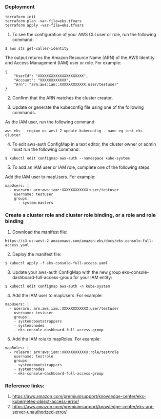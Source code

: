 

### Deployment

```
terraform init
terraform plan -var-file=eks.tfvars
terraform apply -var-file=eks.tfvars
```



1. To see the configuration of your AWS CLI user or role, run the following command:
```
$ aws sts get-caller-identity
```

The output returns the Amazon Resource Name (ARN) of the AWS Identity and Access Management (IAM) user or role. For example:

```
{
    "UserId": "XXXXXXXXXXXXXXXXXXXXX",
    "Account": "XXXXXXXXXXXX",
    "Arn": "arn:aws:iam::XXXXXXXXXXXX:user/testuser"
}
```

2.    Confirm that the ARN matches the cluster creator.

3.    Update or generate the kubeconfig file using one of the following commands.

As the IAM user, run the following command:

```
aws eks --region us-west-2 update-kubeconfig --name eg-test-eks-cluster
```

4. To edit aws-auth ConfigMap in a text editor, the cluster owner or admin must run the following command:

```
$ kubectl edit configmap aws-auth --namespace kube-system
```

5. To add an IAM user or IAM role, complete one of the following steps.

Add the IAM user to mapUsers. For example:

```
mapUsers: |
  - userarn: arn:aws:iam::XXXXXXXXXXXX:user/testuser
    username: testuser
    groups:
      - system:masters

```

### Create a cluster role and cluster role binding, or a role and role binding

1.    Download the manifest file:
```
https://s3.us-west-2.amazonaws.com/amazon-eks/docs/eks-console-full-access.yaml
```
2.    Deploy the manifest file:
```
$ kubectl apply -f eks-console-full-access.yaml
```
3.    Update your aws-auth ConfigMap with the new group eks-console-dashboard-full-access-group for your IAM entity:
```
$ kubectl edit configmap aws-auth -n kube-system
```

4.    Add the IAM user to mapUsers. For example:
```
mapUsers: |
  - userarn: arn:aws:iam::XXXXXXXXXXXX:user/testuser
    username: testuser
    groups:
    - system:bootstrappers
    - system:nodes
    - eks-console-dashboard-full-access-group
```
5.    Add the IAM role to mapRoles. For example:
```
mapRoles: |
  - rolearn: arn:aws:iam::XXXXXXXXXXXX:role/testrole
    username: testrole    
    groups:
    - system:bootstrappers
    - system:nodes
    - eks-console-dashboard-full-access-group
```

### Reference links:

1. https://aws.amazon.com/premiumsupport/knowledge-center/eks-kubernetes-object-access-error/
2. https://aws.amazon.com/premiumsupport/knowledge-center/eks-api-server-unauthorized-error/

